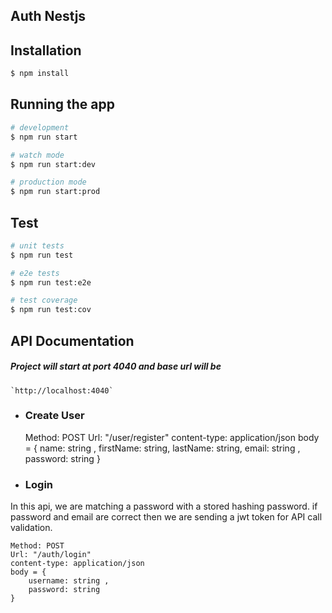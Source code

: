 ## Auth Nestjs

## Installation

```bash
$ npm install
```

## Running the app

```bash
# development
$ npm run start

# watch mode
$ npm run start:dev

# production mode
$ npm run start:prod
```

## Test

```bash
# unit tests
$ npm run test

# e2e tests
$ npm run test:e2e

# test coverage
$ npm run test:cov
```


## API Documentation

##### Project will start at port 4040 and base url will be

	`http://localhost:4040`


- ### Create User

    
	Method: POST
	Url: "/user/register"
	content-type: application/json
	body = {
        name: string ,
        firstName: string,
        lastName: string,
        email: string ,
        password: string
    }
	

- ### Login

In this api, we are matching a password with a stored hashing password. if password and email are correct then we are sending a jwt token for API call validation.

    
	Method: POST
	Url: "/auth/login"
	content-type: application/json
	body = {
        username: string ,
        password: string
    }
	

